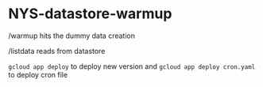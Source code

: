 # NYS-datastore-warmup

/warmup hits the dummy data creation

/listdata reads from datastore

`gcloud app deploy` to deploy new version and
`gcloud app deploy cron.yaml` to deploy cron file
